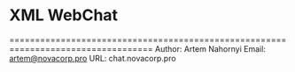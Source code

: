 # XML WebChat
==================================================================================
Author: Artem Nahornyi
Email: artem@novacorp.pro
URL: chat.novacorp.pro

